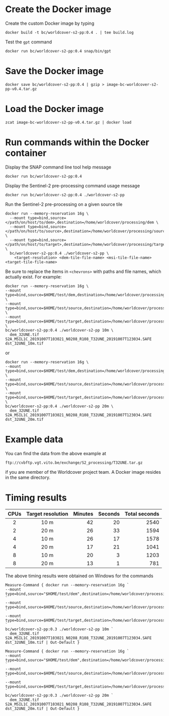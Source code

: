 # Create the Docker image

Create the custom Docker image by typing

    docker build -t bc/worldcover-s2-pp:0.4 . | tee build.log

Test the `gpt` command

    docker run bc/worldcover-s2-pp:0.4 snap/bin/gpt

# Save the Docker image

    docker save bc/worldcover-s2-pp:0.4 | gzip > image-bc-worldcover-s2-pp-v0.4.tar.gz

# Load the Docker image 

    zcat image-bc-worldcover-s2-pp-v0.4.tar.gz | docker load

# Run commands within the Docker container

Display the SNAP command line tool help message

    docker run bc/worldcover-s2-pp:0.4

Display the Sentinel-2 pre-processing command usage message

    docker run bc/worldcover-s2-pp:0.4 ./worldcover-s2-pp
    
Run the Sentinel-2 pre-processing on a given source tile

    docker run --memory-reservation 16g \
      --mount type=bind,source=</path/on/host/to/dem>,destination=/home/worldcover/processing/dem \
      --mount type=bind,source=</path/on/host/to/source>,destination=/home/worldcover/processing/source \
      --mount type=bind,source=</path/on/host/to/target>,destination=/home/worldcover/processing/target \
      bc/worldcover-s2-pp:0.4 ./worldcover-s2-pp \
        <target-resolution> <dem-tile-file-name> <msi-tile-file-name> <target-tile-file-name>

Be sure to replace the items in `<chevrons>` with paths and file names, which actually exist. For example:

    docker run --memory-reservation 16g \
    --mount type=bind,source=$HOME/test/dem,destination=/home/worldcover/processing/dem \
    --mount type=bind,source=$HOME/test/source,destination=/home/worldcover/processing/source \
    --mount type=bind,source=$HOME/test/target,destination=/home/worldcover/processing/target \
    bc/worldcover-s2-pp:0.4 ./worldcover-s2-pp 10m \
      dem_32UNE.tif S2A_MSIL1C_20191007T103021_N0208_R108_T32UNE_20191007T123034.SAFE dst_32UNE_10m.tif

or

    docker run --memory-reservation 16g \
    --mount type=bind,source=$HOME/test/dem,destination=/home/worldcover/processing/dem \
    --mount type=bind,source=$HOME/test/source,destination=/home/worldcover/processing/source \
    --mount type=bind,source=$HOME/test/target,destination=/home/worldcover/processing/target \
    bc/worldcover-s2-pp:0.4 ./worldcover-s2-pp 20m \
      dem_32UNE.tif S2A_MSIL1C_20191007T103021_N0208_R108_T32UNE_20191007T123034.SAFE dst_32UNE_20m.tif

# Example data

You can find the data from the above example at

    ftp://cvbftp.vgt.vito.be/exchange/S2_processing/T32UNE.tar.gz

if you are member of the Worldcover project team. A Docker image resides in the same directory.

# Timing results

| CPUs | Target resolution | Minutes | Seconds  | Total seconds |
|:----:|:-----------------:| -------:| --------:| -------------:|
| 2    | 10 m              | 42      | 20       | 2540          |
| 2    | 20 m              | 26      | 33       | 1594          |
| 4    | 10 m              | 26      | 17       | 1578          |
| 4    | 20 m              | 17      | 21       | 1041          |
| 8    | 10 m              | 20      | 3        | 1203          |
| 8    | 20 m              | 13      | 1        | 781           |

The above timing results were obtained on Windows for the commands

    Measure-Command { docker run --memory-reservation 16g `
    --mount type=bind,source="$HOME/test/dem",destination=/home/worldcover/processing/dem `
    --mount type=bind,source=$HOME/test/source,destination=/home/worldcover/processing/source `
    --mount type=bind,source=$HOME/test/target,destination=/home/worldcover/processing/target `
    bc/worldcover-s2-pp:0.3 ./worldcover-s2-pp 10m `
      dem_32UNE.tif S2A_MSIL1C_20191007T103021_N0208_R108_T32UNE_20191007T123034.SAFE dst_32UNE_10m.tif | Out-Default }

    Measure-Command { docker run --memory-reservation 16g `
    --mount type=bind,source="$HOME/test/dem",destination=/home/worldcover/processing/dem `
    --mount type=bind,source=$HOME/test/source,destination=/home/worldcover/processing/source `
    --mount type=bind,source=$HOME/test/target,destination=/home/worldcover/processing/target `
    bc/worldcover-s2-pp:0.3 ./worldcover-s2-pp 20m `
      dem_32UNE.tif S2A_MSIL1C_20191007T103021_N0208_R108_T32UNE_20191007T123034.SAFE dst_32UNE_20m.tif | Out-Default }
